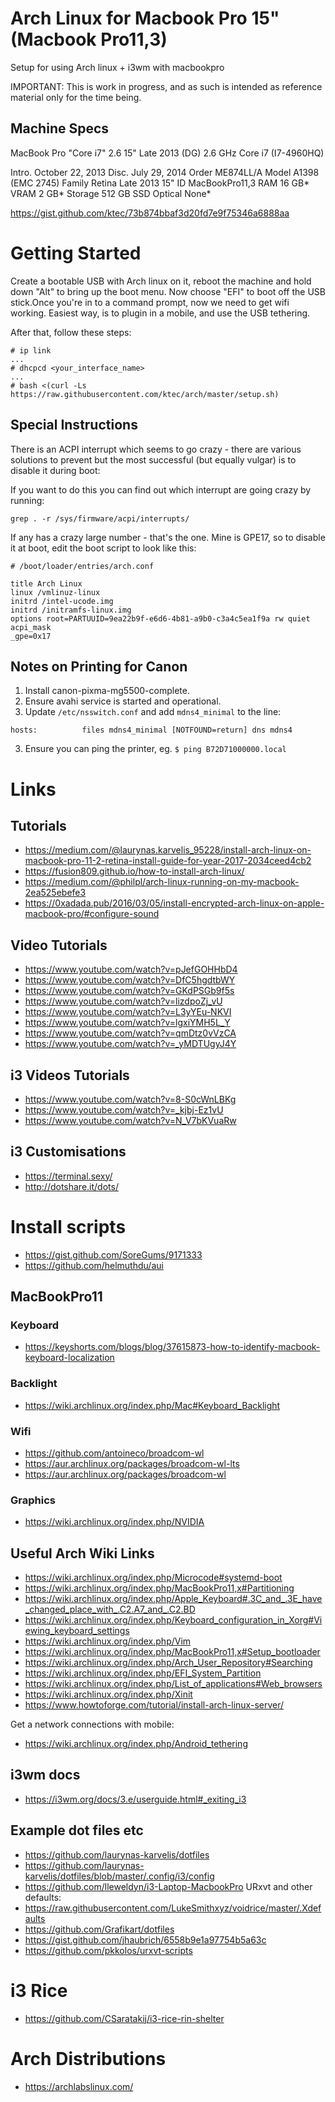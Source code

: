 # Arch Linux for Macbook Pro 15" (Macbook Pro11,3)
Setup for using Arch linux + i3wm with macbookpro

IMPORTANT: This is work in progress, and as such is intended as reference material only for the time being.

## Machine Specs

MacBook Pro "Core i7" 2.6 15" Late 2013 (DG) 	2.6 GHz Core i7 (I7-4960HQ)

Intro. 	October 22, 2013 	Disc. 	July 29, 2014
Order 	ME874LL/A 	Model 	A1398 (EMC 2745)
Family 	Retina Late 2013 15" 	ID 	MacBookPro11,3
RAM 	16 GB* 	VRAM 	2 GB*
Storage 	512 GB SSD 	Optical 	None*

https://gist.github.com/ktec/73b874bbaf3d20fd7e9f75346a6888aa


# Getting Started

Create a bootable USB with Arch linux on it, reboot the machine and hold down "Alt" to bring up the boot menu. Now choose "EFI" to boot off the USB stick.Once you're in to a command prompt, now we need to get wifi working. Easiest way, is to plugin in a mobile, and use the USB tethering.

After that, follow these steps:

```
# ip link
...
# dhcpcd <your_interface_name>
...
# bash <(curl -Ls https://raw.githubusercontent.com/ktec/arch/master/setup.sh)
```

## Special Instructions

There is an ACPI interrupt which seems to go crazy - there are various solutions to prevent but the most successful (but equally vulgar) is to disable it during boot:

If you want to do this you can find out which interrupt are going crazy by running:
```
grep . -r /sys/firmware/acpi/interrupts/
```
If any has a crazy large number - that's the one. Mine is GPE17, so to disable it at boot, edit the boot script to look like this:

```
# /boot/loader/entries/arch.conf

title Arch Linux
linux /vmlinuz-linux
initrd /intel-ucode.img
initrd /initramfs-linux.img
options root=PARTUUID=9ea22b9f-e6d6-4b81-a9b0-c3a4c5ea1f9a rw quiet acpi_mask
_gpe=0x17
```


## Notes on Printing for Canon

1. Install canon-pixma-mg5500-complete.
2. Ensure avahi service is started and operational.
3. Update `/etc/nsswitch.conf` and add `mdns4_minimal` to the line:
```
hosts:          files mdns4_minimal [NOTFOUND=return] dns mdns4
```
3. Ensure you can ping the printer, eg. `$ ping B72D71000000.local`

# Links

## Tutorials
  - https://medium.com/@laurynas.karvelis_95228/install-arch-linux-on-macbook-pro-11-2-retina-install-guide-for-year-2017-2034ceed4cb2
  - https://fusion809.github.io/how-to-install-arch-linux/
  - https://medium.com/@philpl/arch-linux-running-on-my-macbook-2ea525ebefe3
  - https://0xadada.pub/2016/03/05/install-encrypted-arch-linux-on-apple-macbook-pro/#configure-sound

## Video Tutorials
 - https://www.youtube.com/watch?v=pJefGOHHbD4
 - https://www.youtube.com/watch?v=DfC5hgdtbWY
 - https://www.youtube.com/watch?v=GKdPSGb9f5s
 - https://www.youtube.com/watch?v=lizdpoZj_vU
 - https://www.youtube.com/watch?v=L3yYEu-NKVI
 - https://www.youtube.com/watch?v=lgxiYMH5L_Y
 - https://www.youtube.com/watch?v=qmDtz0vVzCA
 - https://www.youtube.com/watch?v=_yMDTUgyJ4Y

## i3 Videos Tutorials
 - https://www.youtube.com/watch?v=8-S0cWnLBKg
 - https://www.youtube.com/watch?v=_kjbj-Ez1vU
 - https://www.youtube.com/watch?v=N_V7bKVuaRw


## i3 Customisations
 - https://terminal.sexy/
 - http://dotshare.it/dots/


# Install scripts
 - https://gist.github.com/SoreGums/9171333
 - https://github.com/helmuthdu/aui


## MacBookPro11

### Keyboard
 - https://keyshorts.com/blogs/blog/37615873-how-to-identify-macbook-keyboard-localization

### Backlight
 - https://wiki.archlinux.org/index.php/Mac#Keyboard_Backlight

### Wifi
 - https://github.com/antoineco/broadcom-wl
 - https://aur.archlinux.org/packages/broadcom-wl-lts
 - https://aur.archlinux.org/packages/broadcom-wl

### Graphics
 - https://wiki.archlinux.org/index.php/NVIDIA

## Useful Arch Wiki Links
  - https://wiki.archlinux.org/index.php/Microcode#systemd-boot
  - https://wiki.archlinux.org/index.php/MacBookPro11,x#Partitioning
  - https://wiki.archlinux.org/index.php/Apple_Keyboard#.3C_and_.3E_have_changed_place_with_.C2.A7_and_.C2.BD
  - https://wiki.archlinux.org/index.php/Keyboard_configuration_in_Xorg#Viewing_keyboard_settings
  - https://wiki.archlinux.org/index.php/Vim
  - https://wiki.archlinux.org/index.php/MacBookPro11,x#Setup_bootloader
  - https://wiki.archlinux.org/index.php/Arch_User_Repository#Searching
  - https://wiki.archlinux.org/index.php/EFI_System_Partition
  - https://wiki.archlinux.org/index.php/List_of_applications#Web_browsers
  - https://wiki.archlinux.org/index.php/Xinit
  - https://www.howtoforge.com/tutorial/install-arch-linux-server/

Get a network connections with mobile:
  - https://wiki.archlinux.org/index.php/Android_tethering

## i3wm docs
 - https://i3wm.org/docs/3.e/userguide.html#_exiting_i3

## Example dot files etc
  - https://github.com/laurynas-karvelis/dotfiles
  - https://github.com/laurynas-karvelis/dotfiles/blob/master/.config/i3/config
  - https://github.com/lleweldyn/i3-Laptop-MacbookPro
URxvt and other defaults:
  - https://raw.githubusercontent.com/LukeSmithxyz/voidrice/master/.Xdefaults
  - https://github.com/Grafikart/dotfiles
  - https://gist.github.com/jhaubrich/6558b9e1a97754b5a63c
  - https://github.com/pkkolos/urxvt-scripts

# i3 Rice
  - https://github.com/CSaratakij/i3-rice-rin-shelter


# Arch Distributions
 - https://archlabslinux.com/
